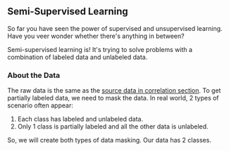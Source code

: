 ## Semi-Supervised Learning

So far you have seen the power of supervised and unsupervised learning. Have you veer wonder whether there's anything in between? 

Semi-supervised learning is! It's trying to solve problems with a combination of labeled data and unlabeled data.


### About the Data

The raw data is the same as the [source data in correlation section][1]. To get partially labeled data, we need to mask the data. In real world, 2 types of scenario often appear:
1. Each class has labeled and unlabeled data.
2. Only 1 class is partially labeled and all the other data is unlabeled.

So, we will create both types of data masking. Our data has 2 classes.


[1]:https://github.com/lady-h-world/My_Garden/blob/main/reading_pages/Resplendent_Tree/corr1.md#about-the-data